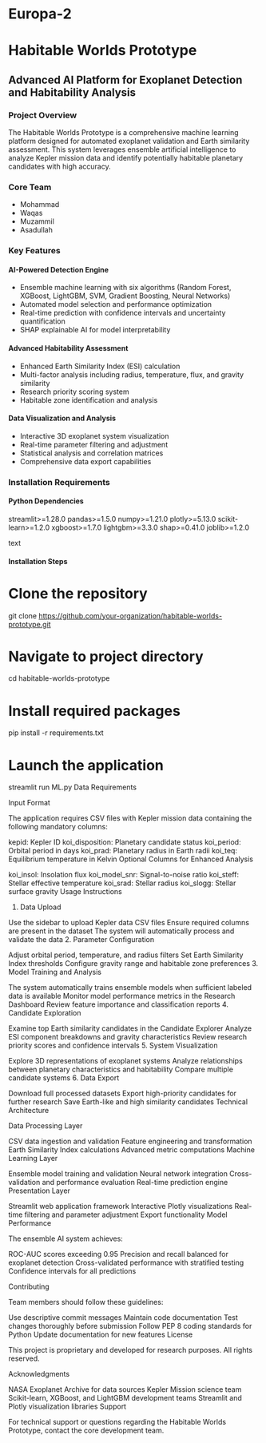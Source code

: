 # Europa-2

# Habitable Worlds Prototype

## Advanced AI Platform for Exoplanet Detection and Habitability Analysis

### Project Overview

The Habitable Worlds Prototype is a comprehensive machine learning platform designed for automated exoplanet validation and Earth similarity assessment. This system leverages ensemble artificial intelligence to analyze Kepler mission data and identify potentially habitable planetary candidates with high accuracy.

### Core Team
- Mohammad
- Waqas 
- Muzammil
- Asadullah

### Key Features

#### AI-Powered Detection Engine
- Ensemble machine learning with six algorithms (Random Forest, XGBoost, LightGBM, SVM, Gradient Boosting, Neural Networks)
- Automated model selection and performance optimization
- Real-time prediction with confidence intervals and uncertainty quantification
- SHAP explainable AI for model interpretability

#### Advanced Habitability Assessment
- Enhanced Earth Similarity Index (ESI) calculation
- Multi-factor analysis including radius, temperature, flux, and gravity similarity
- Research priority scoring system
- Habitable zone identification and analysis

#### Data Visualization and Analysis
- Interactive 3D exoplanet system visualization
- Real-time parameter filtering and adjustment
- Statistical analysis and correlation matrices
- Comprehensive data export capabilities

### Installation Requirements

#### Python Dependencies
streamlit>=1.28.0
pandas>=1.5.0
numpy>=1.21.0
plotly>=5.13.0
scikit-learn>=1.2.0
xgboost>=1.7.0
lightgbm>=3.3.0
shap>=0.41.0
joblib>=1.2.0

text

#### Installation Steps

# Clone the repository
git clone https://github.com/your-organization/habitable-worlds-prototype.git

# Navigate to project directory
cd habitable-worlds-prototype

# Install required packages
pip install -r requirements.txt

# Launch the application
streamlit run ML.py
Data Requirements

Input Format

The application requires CSV files with Kepler mission data containing the following mandatory columns:

kepid: Kepler ID
koi_disposition: Planetary candidate status
koi_period: Orbital period in days
koi_prad: Planetary radius in Earth radii
koi_teq: Equilibrium temperature in Kelvin
Optional Columns for Enhanced Analysis

koi_insol: Insolation flux
koi_model_snr: Signal-to-noise ratio
koi_steff: Stellar effective temperature
koi_srad: Stellar radius
koi_slogg: Stellar surface gravity
Usage Instructions

1. Data Upload

Use the sidebar to upload Kepler data CSV files
Ensure required columns are present in the dataset
The system will automatically process and validate the data
2. Parameter Configuration

Adjust orbital period, temperature, and radius filters
Set Earth Similarity Index thresholds
Configure gravity range and habitable zone preferences
3. Model Training and Analysis

The system automatically trains ensemble models when sufficient labeled data is available
Monitor model performance metrics in the Research Dashboard
Review feature importance and classification reports
4. Candidate Exploration

Examine top Earth similarity candidates in the Candidate Explorer
Analyze ESI component breakdowns and gravity characteristics
Review research priority scores and confidence intervals
5. System Visualization

Explore 3D representations of exoplanet systems
Analyze relationships between planetary characteristics and habitability
Compare multiple candidate systems
6. Data Export

Download full processed datasets
Export high-priority candidates for further research
Save Earth-like and high similarity candidates
Technical Architecture

Data Processing Layer

CSV data ingestion and validation
Feature engineering and transformation
Earth Similarity Index calculations
Advanced metric computations
Machine Learning Layer

Ensemble model training and validation
Neural network integration
Cross-validation and performance evaluation
Real-time prediction engine
Presentation Layer

Streamlit web application framework
Interactive Plotly visualizations
Real-time filtering and parameter adjustment
Export functionality
Model Performance

The ensemble AI system achieves:

ROC-AUC scores exceeding 0.95
Precision and recall balanced for exoplanet detection
Cross-validated performance with stratified testing
Confidence intervals for all predictions

Contributing

Team members should follow these guidelines:

Use descriptive commit messages
Maintain code documentation
Test changes thoroughly before submission
Follow PEP 8 coding standards for Python
Update documentation for new features
License

This project is proprietary and developed for research purposes. All rights reserved.

Acknowledgments

NASA Exoplanet Archive for data sources
Kepler Mission science team
Scikit-learn, XGBoost, and LightGBM development teams
Streamlit and Plotly visualization libraries
Support

For technical support or questions regarding the Habitable Worlds Prototype, contact the core development team.
